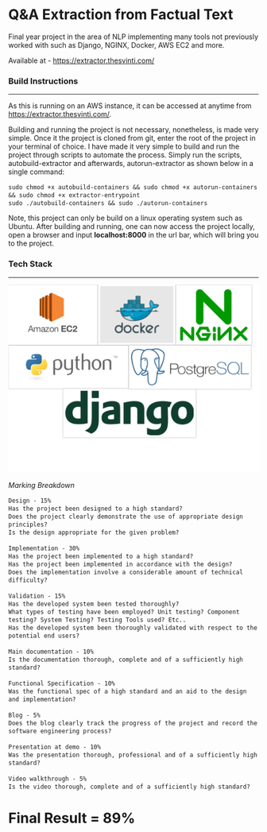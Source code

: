 # Q&A Extraction from Factual Text

Final year project in the area of NLP implementing many tools not previously worked with such as Django, NGINX, Docker, AWS EC2 and more.

Available at - https://extractor.thesvinti.com/

### Build Instructions
---
As this is running on an AWS instance, it can be accessed at anytime from
https://extractor.thesvinti.com/.

Building and running the project is  not necessary,  nonetheless, is made very simple. Once it the project is cloned from git, enter the root of the project in your terminal of choice. I have made it very simple to build and run the project through scripts to automate the process. Simply run the scripts, autobuild-extractor and afterwards, autorun-extractor as shown below in a single command:

```
sudo chmod +x autobuild-containers && sudo chmod +x autorun-containers && sudo chmod +x extractor-entrypoint
sudo ./autobuild-containers && sudo ./autorun-containers
```

Note, this project can only be build on a linux operating system such as Ubuntu.
After building and running, one can now access the project locally, open a browser and input **localhost:8000** in the url bar, which will bring you to the project.

### Tech Stack
---
![Stack](stack.png)


*Marking Breakdown*
```
Design - 15%
Has the project been designed to a high standard?
Does the project clearly demonstrate the use of appropriate design principles?
Is the design appropriate for the given problem?

Implementation - 30%
Has the project been implemented to a high standard?
Has the project been implemented in accordance with the design?
Does the implementation involve a considerable amount of technical difficulty?

Validation - 15%
Has the developed system been tested thoroughly?
What types of testing have been employed? Unit testing? Component testing? System Testing? Testing Tools used? Etc..
Has the developed system been thoroughly validated with respect to the potential end users?

Main documentation - 10%
Is the documentation thorough, complete and of a sufficiently high standard?

Functional Specification - 10%
Was the functional spec of a high standard and an aid to the design and implementation?

Blog - 5%
Does the blog clearly track the progress of the project and record the software engineering process?

Presentation at demo - 10%
Was the presentation thorough, professional and of a sufficiently high standard?

Video walkthrough - 5%
Is the video thorough, complete and of a sufficiently high standard? 
```

# Final Result = 89%
